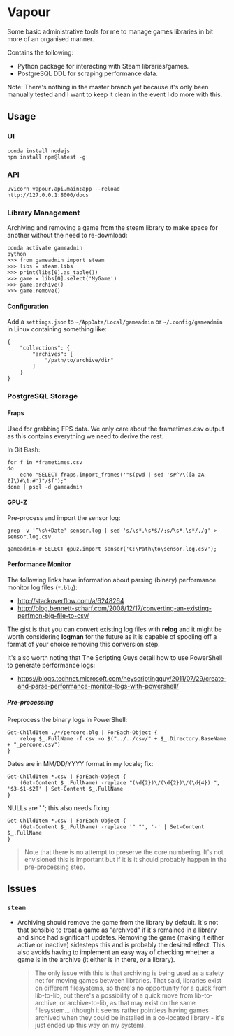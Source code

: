 Vapour
======

Some basic administrative tools for me to manage games libraries in bit
more of an organised manner.

Contains the following:

  - Python package for interacting with Steam libraries/games.
  - PostgreSQL DDL for scraping performance data.

Note: There's nothing in the master branch yet because it's only been
manually tested and I want to keep it clean in the event I do more
with this.


Usage
-----

### UI

    conda install nodejs
    npm install npm@latest -g

### API

	uvicorn vapour.api.main:app --reload
	http://127.0.0.1:8000/docs

### Library Management

Archiving and removing a game from the steam library to make space for
another without the need to re-download:

	conda activate gameadmin
	python
	>>> from gameadmin import steam
	>>> libs = steam.libs
	>>> print(libs[0].as_table())
	>>> game = libs[0].select('MyGame')
	>>> game.archive()
	>>> game.remove()


#### Configuration

Add a `settings.json` to `~/AppData/Local/gameadmin` or
`~/.config/gameadmin` in Linux containing something like:

	{
		"collections": {
			"archives": [
				"/path/to/archive/dir"
			]
		}
	}

### PostgreSQL Storage

#### Fraps

Used for grabbing FPS data. We only care about the frametimes.csv
output as this contains everything we need to derive the rest.

In Git Bash:

	for f in *frametimes.csv
	do 
		echo "SELECT fraps.import_frames('"$(pwd | sed 's#^/\([a-zA-Z]\)#\1:#')"/$f');" 
	done | psql -d gameadmin


#### GPU-Z

Pre-process and import the sensor log:

	grep -v '^\s\+Date' sensor.log | sed 's/\s*,\s*$//;s/\s*,\s*/,/g' > sensor.log.csv

	gameadmin-# SELECT gpuz.import_sensor('C:\Path\to\sensor.log.csv');


#### Performance Monitor

The following links have information about parsing (binary) performance
monitor log files (`*.blg`):

  - <http://stackoverflow.com/a/6248264>
  - <http://blog.bennett-scharf.com/2008/12/17/converting-an-existing-perfmon-blg-file-to-csv/>

The gist is that you can convert existing log files with **relog**
and it might be worth considering **logman** for the future as it is
capable of spooling off a format of your choice removing this
conversion step.

It's also worth noting that The Scripting Guys detail how to use
PowerShell to generate performance logs:

  - <https://blogs.technet.microsoft.com/heyscriptingguy/2011/07/29/create-and-parse-performance-monitor-logs-with-powershell/>


##### Pre-processing

Preprocess the binary logs in PowerShell:

	Get-ChildItem ./*/percore.blg | ForEach-Object {
		relog $_.FullName -f csv -o $("../../csv/" + $_.Directory.BaseName + "_percore.csv")
	}

Dates are in MM/DD/YYYY format in my locale; fix:

	Get-ChildItem *.csv | ForEach-Object {
		(Get-Content $_.FullName) -replace "(\d{2})\/(\d{2})\/(\d{4}) ", '$3-$1-$2T' | Set-Content $_.FullName
	}

NULLs are ' '; this also needs fixing:

	Get-ChildItem *.csv | ForEach-Object {
		(Get-Content $_.FullName) -replace '" "', '-' | Set-Content $_.FullName
	}


> Note that there is no attempt to preserve the core numbering. It's
> not envisioned this is important but if it is it should probably
> happen in the pre-processing step.


Issues
------

### `steam`

  - Archiving should remove the game from the library by default. It's
    not that sensible to treat a game as "archived" if it's remained
	in a library and since had significant updates. Removing the game
	(making it either active or inactive) sidesteps this and is
	probably the desired effect. This also avoids having to implement
	an easy way of checking whether a game is in the archive (it
	either is in there, *or* a library).

	> The only issue with this is that archiving is being used as a
	> safety net for moving games between libraries. That said,
	> libraries exist on different filesystems, so there's no
	> opportunity for a quick from lib-to-lib, but there's a
	> possibility of a quick move from lib-to-archive, or
	> archive-to-lib, as that may exist on the same filesystem...
	> (though it seems rather pointless having games archived when
	> they could be installed in a co-located library - it's just
	> ended up this way on my system).
